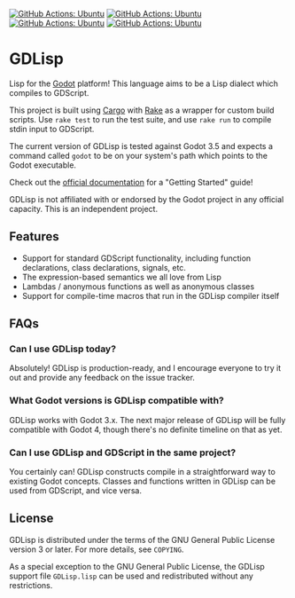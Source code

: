 [![GitHub Actions: Ubuntu](https://github.com/mercerenies/gdlisp/actions/workflows/test-Godotv3.5-Ubuntu.yml/badge.svg)](https://github.com/Mercerenies/gdlisp/actions/workflows/test-Godotv3.5-Ubuntu.yml)
[![GitHub Actions: Ubuntu](https://github.com/mercerenies/gdlisp/actions/workflows/test-Godotv3.5-Mono-Ubuntu.yml/badge.svg)](https://github.com/Mercerenies/gdlisp/actions/workflows/test-Godotv3.5-Mono-Ubuntu.yml)
[![GitHub Actions: Ubuntu](https://github.com/mercerenies/gdlisp/actions/workflows/test-Godotv3.4-Ubuntu.yml/badge.svg)](https://github.com/Mercerenies/gdlisp/actions/workflows/test-Godotv3.4-Ubuntu.yml)
[![GitHub Actions: Ubuntu](https://github.com/mercerenies/gdlisp/actions/workflows/test-Godotv3.3.3-Ubuntu.yml/badge.svg)](https://github.com/Mercerenies/gdlisp/actions/workflows/test-Godotv3.3.3-Ubuntu.yml)

# GDLisp

Lisp for the [Godot](https://godotengine.org/) platform! This language
aims to be a Lisp dialect which compiles to GDScript.

This project is built using [Cargo](https://doc.rust-lang.org/cargo/)
with [Rake](https://ruby.github.io/rake/) as a wrapper for custom
build scripts. Use `rake test` to run the test suite, and use `rake
run` to compile stdin input to GDScript.

The current version of GDLisp is tested against Godot 3.5 and expects
a command called `godot` to be on your system's path which points to
the Godot executable.

Check out the [official
documentation](https://gdlisp.readthedocs.io/en/stable/) for a
"Getting Started" guide!

GDLisp is not affiliated with or endorsed by the Godot project in any
official capacity. This is an independent project.

## Features

* Support for standard GDScript functionality, including function
  declarations, class declarations, signals, etc.
* The expression-based semantics we all love from Lisp
* Lambdas / anonymous functions as well as anonymous classes
* Support for compile-time macros that run in the GDLisp compiler
  itself

## FAQs

### Can I use GDLisp today?

Absolutely! GDLisp is production-ready, and I encourage everyone to
try it out and provide any feedback on the issue tracker.

### What Godot versions is GDLisp compatible with?

GDLisp works with Godot 3.x. The next major release of GDLisp will be
fully compatible with Godot 4, though there's no definite timeline on
that as yet.

### Can I use GDLisp and GDScript in the same project?

You certainly can! GDLisp constructs compile in a straightforward way
to existing Godot concepts. Classes and functions written in GDLisp
can be used from GDScript, and vice versa.

## License

GDLisp is distributed under the terms of the GNU General Public
License version 3 or later. For more details, see `COPYING`.

As a special exception to the GNU General Public License, the GDLisp
support file `GDLisp.lisp` can be used and redistributed without any
restrictions.

